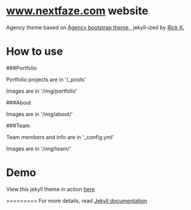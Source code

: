 www.nextfaze.com website
========================

Agency theme based on [Agency bootstrap theme ](http://startbootstrap.com/templates/agency/), jekyll-ized by [Rick K.](https://github.com/y7kim/agency-jekyll-theme)

# How to use

###Portfolio 

Portfolio projects are in '/_posts'

Images are in '/img/portfolio'

###About

Images are in '/img/about/'

###Team

Team members and info are in '_config.yml'

Images are in '/img/team/'


# Demo

View this jekyll theme in action [here](https://y7kim.github.io/agency-jekyll-theme)

=========
For more details, read [Jekyll documentation](http://jekyllrb.com/)
